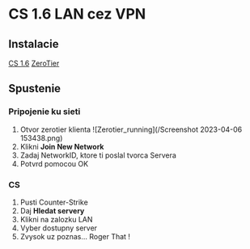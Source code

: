 # CS 1.6 LAN cez VPN

## Instalacie 

[CS 1.6](https://l.messenger.com/l.php?u=https%3A%2F%2Fwww.gamesites.cz%2Fsoubor%2F2686-counter-strike-1-6-zdarma&h=AT2LUhgWgOHi9aoWu0D2sLSu3pSZYpLp2jbjAEVjpb4Ky2OCH6_cdbANx8C_Z7A6yX9IFcFTyu0h5gP7Wm5xRfX_vYzzB9ESeoB77tr3XDvoyNCPHF_p65R-pU98JDMk2NtzbEamyD_Gh07HpVM)
[ZeroTier](https://www.zerotier.com/download/)

## Spustenie

### Pripojenie ku sieti

1. Otvor zerotier klienta 
![Zerotier_running](/Screenshot 2023-04-06 153438.png)
2. Klikni **Join New Network**
3. Zadaj NetworkID, ktore ti poslal tvorca Servera
4. Potvrd pomocou OK 

### CS

1. Pusti Counter-Strike
2. Daj **Hledat servery**
3. Klikni na zalozku LAN 
4. Vyber dostupny server
5. Zvysok uz poznas... Roger That ! 

